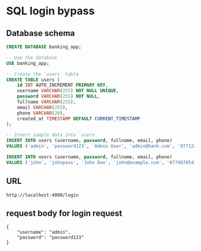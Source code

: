# SQL login bypass
## Database schema

```sql
CREATE DATABASE banking_app;

-- Use the database
USE banking_app;

-- Create the `users` table
CREATE TABLE users (
    id INT AUTO_INCREMENT PRIMARY KEY,
    username VARCHAR(255) NOT NULL UNIQUE,
    password VARCHAR(255) NOT NULL,
    fullname VARCHAR(255),
    email VARCHAR(255),
    phone VARCHAR(20),
    created_at TIMESTAMP DEFAULT CURRENT_TIMESTAMP
);

-- Insert sample data into `users`
INSERT INTO users (username, password, fullname, email, phone)
VALUES ('admin', 'password123', 'Admin User', 'admin@bank.com', '0771234567');

INSERT INTO users (username, password, fullname, email, phone)
VALUES ('john', 'johnpass', 'John Doe', 'john@example.com', '0779876543');
```

## URL

    http://localhost:4000/login

## request body for login request

```
{
    "username": "admin",
    "password": "password123"
}
```
